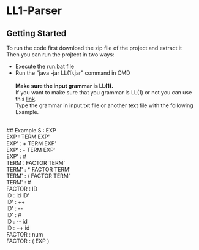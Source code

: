 # LL1-Parser

## Getting Started
To run the code first download the zip file of the project and extract it <br/>
Then you can run the projtect in two ways:

* Execute the run.bat file
* Run the "java -jar LL(1).jar" command in CMD
<br /><br />
**Make sure the input grammar is LL(1).**<br />
If you want to make sure that you grammar is LL(1) or not you can use this [link](https://smlweb.cpsc.ucalgary.ca/start.html).<br/>
Type the grammar in input.txt file or another text file with the following Example.<br />
<br />
## Example
S : EXP<br />
EXP : TERM EXP'<br />
EXP' : + TERM EXP'<br />
EXP' : - TERM EXP'<br />
EXP' : #<br />
TERM : FACTOR TERM'<br />
TERM' : * FACTOR TERM'<br />
TERM' : / FACTOR TERM'<br />
TERM' : #<br />
FACTOR : ID<br />
ID : id ID'<br />
ID' : ++<br />
ID' : --<br />
ID' : #<br />
ID : -- id<br />
ID : ++ id<br />
FACTOR : num<br />
FACTOR : ( EXP )<br />

